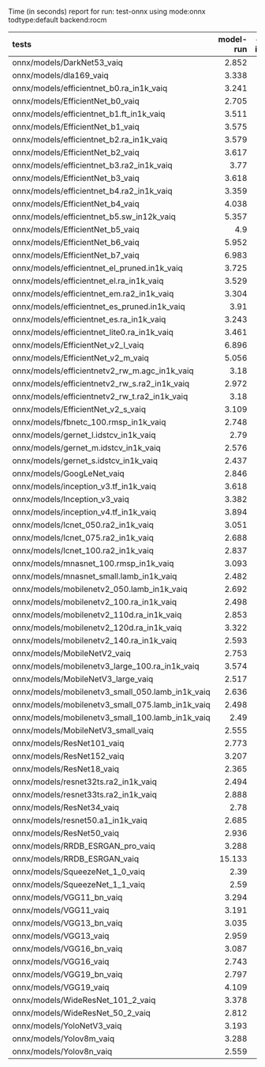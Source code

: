 Time (in seconds) report for run: test-onnx using mode:onnx todtype:default backend:rocm

| tests                                            |   model-run |   onnx-import |   torch-mlir |   iree-compile |   inference |
|:-------------------------------------------------|------------:|--------------:|-------------:|---------------:|------------:|
| onnx/models/DarkNet53_vaiq                       |       2.852 |         1.282 |            0 |          6.976 |       1.107 |
| onnx/models/dla169_vaiq                          |       3.338 |         0.869 |            0 |         14.047 |       1.117 |
| onnx/models/efficientnet_b0.ra_in1k_vaiq         |       3.241 |         0.411 |            0 |          6.5   |       0     |
| onnx/models/EfficientNet_b0_vaiq                 |       2.705 |         0.421 |            0 |         17.337 |       1.25  |
| onnx/models/efficientnet_b1.ft_in1k_vaiq         |       3.511 |         0     |            0 |          0     |       0     |
| onnx/models/EfficientNet_b1_vaiq                 |       3.575 |         0.761 |            0 |         23.567 |       1.205 |
| onnx/models/efficientnet_b2.ra_in1k_vaiq         |       3.579 |         0     |            0 |          0     |       0     |
| onnx/models/EfficientNet_b2_vaiq                 |       3.617 |         0.878 |            0 |         23.618 |       1.218 |
| onnx/models/efficientnet_b3.ra2_in1k_vaiq        |       3.77  |         0     |            0 |          0     |       0     |
| onnx/models/EfficientNet_b3_vaiq                 |       3.618 |         1.062 |            0 |         25.63  |       1.337 |
| onnx/models/efficientnet_b4.ra2_in1k_vaiq        |       3.359 |         0     |            0 |          0     |       0     |
| onnx/models/EfficientNet_b4_vaiq                 |       4.038 |         1.434 |            0 |         31.246 |       1.239 |
| onnx/models/efficientnet_b5.sw_in12k_vaiq        |       5.357 |         3.676 |            0 |         29.194 |       0     |
| onnx/models/EfficientNet_b5_vaiq                 |       4.9   |         1.862 |            0 |         35.221 |       1.32  |
| onnx/models/EfficientNet_b6_vaiq                 |       5.952 |         2.615 |            0 |         38.545 |       1.358 |
| onnx/models/EfficientNet_b7_vaiq                 |       6.983 |         3.713 |            0 |         47.315 |       1.423 |
| onnx/models/efficientnet_el_pruned.in1k_vaiq     |       3.725 |         0.463 |            0 |          7.585 |       1.12  |
| onnx/models/efficientnet_el.ra_in1k_vaiq         |       3.529 |         0.445 |            0 |          6.548 |       1.167 |
| onnx/models/efficientnet_em.ra2_in1k_vaiq        |       3.304 |         0.418 |            0 |          8.514 |       1.089 |
| onnx/models/efficientnet_es_pruned.in1k_vaiq     |       3.91  |         0.379 |            0 |          5.682 |       1.113 |
| onnx/models/efficientnet_es.ra_in1k_vaiq         |       3.243 |         0.344 |            0 |          5.796 |       1.215 |
| onnx/models/efficientnet_lite0.ra_in1k_vaiq      |       3.461 |         0.351 |            0 |          6.657 |       1.169 |
| onnx/models/EfficientNet_v2_l_vaiq               |       6.896 |         5.792 |            0 |         54.627 |       1.569 |
| onnx/models/EfficientNet_v2_m_vaiq               |       5.056 |         2.912 |            0 |         34.19  |       1.283 |
| onnx/models/efficientnetv2_rw_m.agc_in1k_vaiq    |       3.18  |         0     |            0 |          0     |       0     |
| onnx/models/efficientnetv2_rw_s.ra2_in1k_vaiq    |       2.972 |         0     |            0 |          0     |       0     |
| onnx/models/efficientnetv2_rw_t.ra2_in1k_vaiq    |       3.18  |         0.594 |            0 |         10.872 |       0     |
| onnx/models/EfficientNet_v2_s_vaiq               |       3.109 |         1.083 |            0 |         21.723 |       1.251 |
| onnx/models/fbnetc_100.rmsp_in1k_vaiq            |       2.748 |         0.339 |            0 |          6.624 |       1.056 |
| onnx/models/gernet_l.idstcv_in1k_vaiq            |       2.79  |         0.481 |            0 |          5.609 |       1.059 |
| onnx/models/gernet_m.idstcv_in1k_vaiq            |       2.576 |         0.404 |            0 |          4.737 |       1.039 |
| onnx/models/gernet_s.idstcv_in1k_vaiq            |       2.437 |         0.336 |            0 |          4.17  |       0.987 |
| onnx/models/GoogLeNet_vaiq                       |       2.846 |         0.459 |            0 |         12.798 |       1.233 |
| onnx/models/inception_v3.tf_in1k_vaiq            |       3.618 |         1.365 |            0 |         15.404 |       1.264 |
| onnx/models/Inception_v3_vaiq                    |       3.382 |         1.023 |            0 |         16.689 |       1.34  |
| onnx/models/inception_v4.tf_in1k_vaiq            |       3.894 |         1.85  |            0 |         21.007 |       1.136 |
| onnx/models/lcnet_050.ra2_in1k_vaiq              |       3.051 |         0.298 |            0 |          4.892 |       1.05  |
| onnx/models/lcnet_075.ra2_in1k_vaiq              |       2.688 |         0.332 |            0 |          4.776 |       1.087 |
| onnx/models/lcnet_100.ra2_in1k_vaiq              |       2.837 |         0.314 |            0 |          4.638 |       1.036 |
| onnx/models/mnasnet_100.rmsp_in1k_vaiq           |       3.093 |         0.385 |            0 |          5.272 |       1.062 |
| onnx/models/mnasnet_small.lamb_in1k_vaiq         |       2.482 |         0.298 |            0 |          4.659 |       0     |
| onnx/models/mobilenetv2_050.lamb_in1k_vaiq       |       2.692 |         0.297 |            0 |          4.522 |       1.106 |
| onnx/models/mobilenetv2_100.ra_in1k_vaiq         |       2.498 |         0.276 |            0 |          5.198 |       1.018 |
| onnx/models/mobilenetv2_110d.ra_in1k_vaiq        |       2.853 |         0.324 |            0 |          6.163 |       1.088 |
| onnx/models/mobilenetv2_120d.ra_in1k_vaiq        |       3.322 |         0.353 |            0 |          6.195 |       1.022 |
| onnx/models/mobilenetv2_140.ra_in1k_vaiq         |       2.593 |         0.344 |            0 |          5.602 |       1.008 |
| onnx/models/MobileNetV2_vaiq                     |       2.753 |         0.341 |            0 |          8.591 |       1.239 |
| onnx/models/mobilenetv3_large_100.ra_in1k_vaiq   |       3.574 |         0.342 |            0 |          5.653 |       0     |
| onnx/models/MobileNetV3_large_vaiq               |       2.517 |         0.418 |            0 |         12.064 |       1.1   |
| onnx/models/mobilenetv3_small_050.lamb_in1k_vaiq |       2.636 |         0.343 |            0 |          4.621 |       0     |
| onnx/models/mobilenetv3_small_075.lamb_in1k_vaiq |       2.498 |         0.301 |            0 |          4.929 |       0     |
| onnx/models/mobilenetv3_small_100.lamb_in1k_vaiq |       2.49  |         0.363 |            0 |          4.779 |       0     |
| onnx/models/MobileNetV3_small_vaiq               |       2.555 |         0.38  |            0 |         10.559 |       1.07  |
| onnx/models/ResNet101_vaiq                       |       2.773 |         1.535 |            0 |         11.453 |       1.047 |
| onnx/models/ResNet152_vaiq                       |       3.207 |         2.123 |            0 |         15.351 |       1.148 |
| onnx/models/ResNet18_vaiq                        |       2.365 |         0.515 |            0 |          3.992 |       1.028 |
| onnx/models/resnet32ts.ra2_in1k_vaiq             |       2.494 |         0     |            0 |          0     |       0     |
| onnx/models/resnet33ts.ra2_in1k_vaiq             |       2.888 |         0     |            0 |          0     |       0     |
| onnx/models/ResNet34_vaiq                        |       2.78  |         0.822 |            0 |          5.696 |       1.062 |
| onnx/models/resnet50.a1_in1k_vaiq                |       2.685 |         1.056 |            0 |          8.145 |       1.064 |
| onnx/models/ResNet50_vaiq                        |       2.936 |         1.16  |            0 |          7.962 |       1.088 |
| onnx/models/RRDB_ESRGAN_pro_vaiq                 |       3.288 |         0     |            0 |          0     |       0     |
| onnx/models/RRDB_ESRGAN_vaiq                     |      15.133 |         3.06  |            0 |         37.457 |      49.319 |
| onnx/models/SqueezeNet_1_0_vaiq                  |       2.39  |         0.261 |            0 |          5.1   |       1.015 |
| onnx/models/SqueezeNet_1_1_vaiq                  |       2.59  |         0.282 |            0 |          5.422 |       1.04  |
| onnx/models/VGG11_bn_vaiq                        |       3.294 |         3.139 |            0 |          5.093 |       1.028 |
| onnx/models/VGG11_vaiq                           |       3.191 |         2.926 |            0 |          5.685 |       1.046 |
| onnx/models/VGG13_bn_vaiq                        |       3.035 |         2.983 |            0 |          5.651 |       1.047 |
| onnx/models/VGG13_vaiq                           |       2.959 |         2.963 |            0 |          5.494 |       1.027 |
| onnx/models/VGG16_bn_vaiq                        |       3.087 |         3.463 |            0 |          6.084 |       1.042 |
| onnx/models/VGG16_vaiq                           |       2.743 |         3.449 |            0 |          6.221 |       1.04  |
| onnx/models/VGG19_bn_vaiq                        |       2.797 |         3.369 |            0 |          7.523 |       1.348 |
| onnx/models/VGG19_vaiq                           |       4.109 |         3.399 |            0 |          6.095 |       1.03  |
| onnx/models/WideResNet_101_2_vaiq                |       3.378 |         3.346 |            0 |         12.886 |       1.14  |
| onnx/models/WideResNet_50_2_vaiq                 |       2.812 |         1.916 |            0 |          8.68  |       1.106 |
| onnx/models/YoloNetV3_vaiq                       |       3.193 |         1.981 |            0 |         11.966 |       1.122 |
| onnx/models/Yolov8m_vaiq                         |       3.288 |         1.193 |            0 |         13.739 |       1.137 |
| onnx/models/Yolov8n_vaiq                         |       2.559 |         0.497 |            0 |         11.198 |       1.108 |
